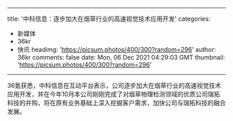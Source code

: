 
---
title: '中科信息：逐步加大在烟草行业的高速视觉技术应用开发'
categories: 
 - 新媒体
 - 36kr
 - 快讯
headimg: 'https://picsum.photos/400/300?random=296'
author: 36kr
comments: false
date: Mon, 06 Dec 2021 04:29:03 GMT
thumbnail: 'https://picsum.photos/400/300?random=296'
---

<div>   
36氪获悉，中科信息在互动平台表示，公司逐步加大在烟草行业的高速视觉技术应用开发，并在今年10月本公司刚刚完成了对烟草物理检测领域的优质公司瑞拓科技的并购，将在原有业务基础上深入挖掘客户需求，加快公司与瑞拓科技的融合发展。  
</div>
            